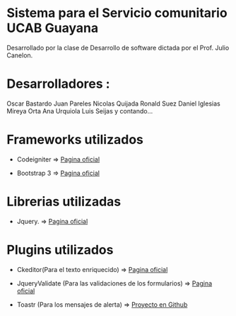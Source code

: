 # Sistema para el  Servicio comunitario UCAB Guayana

Desarrollado por la clase de Desarrollo de software dictada por el Prof. Julio Canelon.

# Desarrolladores :
 Oscar Bastardo
 Juan Pareles
 Nicolas Quijada 
 Ronald Suez
 Daniel Iglesias
 Mireya Orta
 Ana Urquiola
 Luis Seijas
 y contando...



# Frameworks utilizados

- Codeigniter => <a href="http://ellislab.com/codeigniter" target="_blank">Pagina oficial</a>

- Bootstrap 3 => <a href="http://getbootstrap.com" target="_blank">Pagina oficial</a>


# Librerias utilizadas

- Jquery. => <a href="http://jquery.com/" target="_blank">Pagina oficial</a>


# Plugins utilizados

- Ckeditor(Para el texto enriquecido) 
	=> <a href="http://jqueryvalidation.org/" target="_blank">Pagina oficial</a>

- JqueryValidate (Para las validaciones de los formularios) 
	=> <a href="http://jqueryvalidation.org/" target="_blank">Pagina oficial</a>

- Toastr (Para los mensajes de alerta) 
	=> <a href="https://github.com/CodeSeven/toastr" target="_blank">Proyecto en Github</a>




